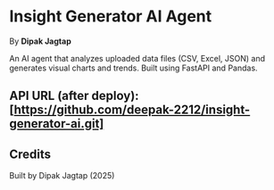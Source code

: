 # Insight Generator AI Agent

By **Dipak Jagtap**

An AI agent that analyzes uploaded data files (CSV, Excel, JSON) and generates visual charts and trends. Built using FastAPI and Pandas.

## API URL (after deploy): [https://github.com/deepak-2212/insight-generator-ai.git]

## Credits
Built by Dipak Jagtap (2025)